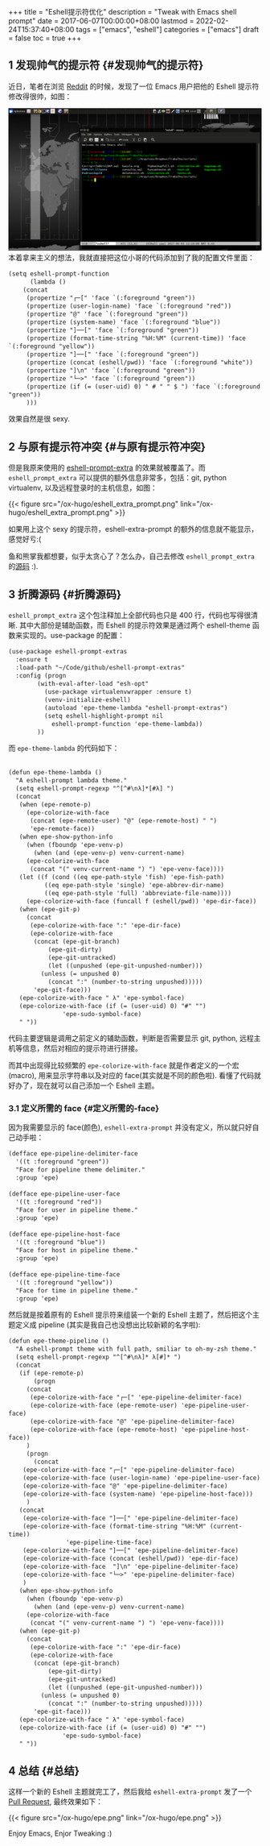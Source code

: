 +++
title = "Eshell提示符优化"
description = "Tweak with Emacs shell prompt"
date = 2017-06-07T00:00:00+08:00
lastmod = 2022-02-24T15:37:40+08:00
tags = ["emacs", "eshell"]
categories = ["emacs"]
draft = false
toc = true
+++

## <span class="section-num">1</span> 发现帅气的提示符 {#发现帅气的提示符}

近日，笔者在浏览 [Reddit](https://www.reddit.com/r/emacs/comments/6f0rkz/my_fancy_eshell_prompt/) 的时候，发现了一位 Emacs 用户把他的 Eshell 提示符修改得很帅，如图：

[![](/ox-hugo/eshell_prompt.png)](/ox-hugo/eshell_prompt.png)
本着拿来主义的想法，我就直接把这位小哥的代码添加到了我的配置文件里面：

```elisp
(setq eshell-prompt-function
      (lambda ()
	(concat
	 (propertize "┌─[" 'face `(:foreground "green"))
	 (propertize (user-login-name) 'face `(:foreground "red"))
	 (propertize "@" 'face `(:foreground "green"))
	 (propertize (system-name) 'face `(:foreground "blue"))
	 (propertize "]──[" 'face `(:foreground "green"))
	 (propertize (format-time-string "%H:%M" (current-time)) 'face `(:foreground "yellow"))
	 (propertize "]──[" 'face `(:foreground "green"))
	 (propertize (concat (eshell/pwd)) 'face `(:foreground "white"))
	 (propertize "]\n" 'face `(:foreground "green"))
	 (propertize "└─>" 'face `(:foreground "green"))
	 (propertize (if (= (user-uid) 0) " # " " $ ") 'face `(:foreground "green"))
	 )))
```

效果自然是很 sexy.


## <span class="section-num">2</span> 与原有提示符冲突 {#与原有提示符冲突}

但是我原来使用的 [eshell-prompt-extra](https://github.com/kaihaosw/eshell-prompt-extras) 的效果就被覆盖了。而 `eshell_prompt_extra` 可以提供的额外信息非常多，包括：git, python virtualenv, 以及远程登录时的主机信息，如图：

{{< figure src="/ox-hugo/eshell_extra_prompt.png" link="/ox-hugo/eshell_extra_prompt.png" >}}

如果用上这个 sexy 的提示符，eshell-extra-prompt 的额外的信息就不能显示，感觉好亏:(

鱼和熊掌我都想要，似乎太贪心了？怎么办，自己去修改 `eshell_prompt_extra` 的[源码](https://github.com/kaihaosw/eshell-prompt-extras/blob/master/eshell-prompt-extras.el) :).


## <span class="section-num">3</span> 折腾源码 {#折腾源码}

`eshell_prompt_extra` 这个包注释加上全部代码也只是 400 行，代码也写得很清晰. 其中大部份是辅助函数，而 Eshell 的提示符效果是通过两个 eshell-theme 函数来实现的。use-package 的配置：

```elisp
(use-package eshell-prompt-extras
  :ensure t
  :load-path "~/Code/github/eshell-prompt-extras"
  :config (progn
	    (with-eval-after-load "esh-opt"
	      (use-package virtualenvwrapper :ensure t)
	      (venv-initialize-eshell)
	      (autoload 'epe-theme-lambda "eshell-prompt-extras")
	      (setq eshell-highlight-prompt nil
		    eshell-prompt-function 'epe-theme-lambda))
	    ))
```

而 `epe-theme-lambda` 的代码如下：

```elisp

(defun epe-theme-lambda ()
  "A eshell-prompt lambda theme."
  (setq eshell-prompt-regexp "^[^#\nλ]*[#λ] ")
  (concat
   (when (epe-remote-p)
     (epe-colorize-with-face
      (concat (epe-remote-user) "@" (epe-remote-host) " ")
      'epe-remote-face))
   (when epe-show-python-info
     (when (fboundp 'epe-venv-p)
       (when (and (epe-venv-p) venv-current-name)
	 (epe-colorize-with-face
	  (concat "(" venv-current-name ") ") 'epe-venv-face))))
   (let ((f (cond ((eq epe-path-style 'fish) 'epe-fish-path)
		  ((eq epe-path-style 'single) 'epe-abbrev-dir-name)
		  ((eq epe-path-style 'full) 'abbreviate-file-name))))
     (epe-colorize-with-face (funcall f (eshell/pwd)) 'epe-dir-face))
   (when (epe-git-p)
     (concat
      (epe-colorize-with-face ":" 'epe-dir-face)
      (epe-colorize-with-face
       (concat (epe-git-branch)
	       (epe-git-dirty)
	       (epe-git-untracked)
	       (let ((unpushed (epe-git-unpushed-number)))
		 (unless (= unpushed 0)
		   (concat ":" (number-to-string unpushed)))))
       'epe-git-face)))
   (epe-colorize-with-face " λ" 'epe-symbol-face)
   (epe-colorize-with-face (if (= (user-uid) 0) "#" "")
			   'epe-sudo-symbol-face)
   " "))
```

代码主要逻辑是调用之前定义的辅助函数，判断是否需要显示 git, python, 远程主机等信息，然后对相应的提示符进行拼接。

而其中出现得比较频繁的 `epe-colorize-with-face` 就是作者定义的一个宏(macro), 用来显示字符串以及对应的 face(其实就是不同的颜色啦). 看懂了代码就好办了，现在就可以自己添加一个 Eshell 主题。


### <span class="section-num">3.1</span> 定义所需的 face {#定义所需的-face}

因为我需要显示的 face(颜色), `eshell-extra-prompt` 并没有定义，所以就只好自己动手啦：

```elisp
(defface epe-pipeline-delimiter-face
  '((t :foreground "green"))
  "Face for pipeline theme delimiter."
  :group 'epe)

(defface epe-pipeline-user-face
  '((t :foreground "red"))
  "Face for user in pipeline theme."
  :group 'epe)

(defface epe-pipeline-host-face
  '((t :foreground "blue"))
  "Face for host in pipeline theme."
  :group 'epe)

(defface epe-pipeline-time-face
  '((t :foreground "yellow"))
  "Face for time in pipeline theme."
  :group 'epe)
```

然后就是按着原有的 Eshell 提示符来组装一个新的 Eshell 主题了，然后把这个主题定义成 pipeline (其实是我自己也没想出比较新颖的名字啦):

```elisp
(defun epe-theme-pipeline ()
  "A eshell-prompt theme with full path, smiliar to oh-my-zsh theme."
  (setq eshell-prompt-regexp "^[^#\nλ]* λ[#]* ")
  (concat
   (if (epe-remote-p)
       (progn
	 (concat
	  (epe-colorize-with-face "┌─[" 'epe-pipeline-delimiter-face)
	  (epe-colorize-with-face (epe-remote-user) 'epe-pipeline-user-face)
	  (epe-colorize-with-face "@" 'epe-pipeline-delimiter-face)
	  (epe-colorize-with-face (epe-remote-host) 'epe-pipeline-host-face))
	 )
     (progn
       (concat
	(epe-colorize-with-face "┌─[" 'epe-pipeline-delimiter-face)
	(epe-colorize-with-face (user-login-name) 'epe-pipeline-user-face)
	(epe-colorize-with-face "@" 'epe-pipeline-delimiter-face)
	(epe-colorize-with-face (system-name) 'epe-pipeline-host-face)))
     )
   (concat
    (epe-colorize-with-face "]──[" 'epe-pipeline-delimiter-face)
    (epe-colorize-with-face (format-time-string "%H:%M" (current-time))
			    'epe-pipeline-time-face)
    (epe-colorize-with-face "]──[" 'epe-pipeline-delimiter-face)
    (epe-colorize-with-face (concat (eshell/pwd)) 'epe-dir-face)
    (epe-colorize-with-face  "]\n" 'epe-pipeline-delimiter-face)
    (epe-colorize-with-face "└─>" 'epe-pipeline-delimiter-face)
    )
   (when epe-show-python-info
     (when (fboundp 'epe-venv-p)
       (when (and (epe-venv-p) venv-current-name)
	 (epe-colorize-with-face
	  (concat "(" venv-current-name ") ") 'epe-venv-face))))
   (when (epe-git-p)
     (concat
      (epe-colorize-with-face ":" 'epe-dir-face)
      (epe-colorize-with-face
       (concat (epe-git-branch)
	       (epe-git-dirty)
	       (epe-git-untracked)
	       (let ((unpushed (epe-git-unpushed-number)))
		 (unless (= unpushed 0)
		   (concat ":" (number-to-string unpushed)))))
       'epe-git-face)))
   (epe-colorize-with-face " λ" 'epe-symbol-face)
   (epe-colorize-with-face (if (= (user-uid) 0) "#" "")
			   'epe-sudo-symbol-face)
   " "))
```


## <span class="section-num">4</span> 总结 {#总结}

这样一个新的 Eshell 主题就完工了，然后我给 `eshell-extra-prompt` 发了一个[Pull Request](https://github.com/kaihaosw/eshell-prompt-extras/pull/16), 最终效果如下：

{{< figure src="/ox-hugo/epe.png" link="/ox-hugo/epe.png" >}}

Enjoy Emacs, Enjor Tweaking :)